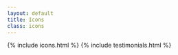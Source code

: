 ```yaml
---
layout: default
title: Icons
class: icons
---
```


{% include icons.html %}
{% include testimonials.html %}